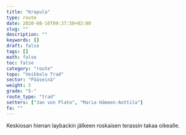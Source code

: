 ```yaml
---
title: "Krapula"
type: route
date: 2020-08-16T09:37:58+03:00
slug: ""
description: ""
keywords: []
draft: false
tags: []
math: false
toc: false
category: "route"
topo: "Veikkola Trad"
sector: "Pääseinä"
weight: 5
grade: "5-"
route_type: "trad"
setters: ["Jan von Plato", "Maria Hämeen-Anttila"]
fa: ""
---
```


Keskiosan hienan laybackin jälkeen roskaisen terassin takaa oikealle.
